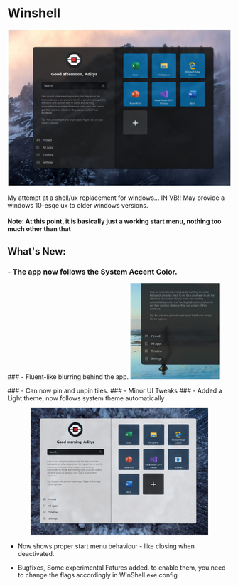 # Winshell

<p align="center">
  <img src="WinShell/Resources/dark.jpg" width="900">
</p>

My attempt at a shell/ux replacement for windows... IN VB!!
May provide a windows 10-esqe ux to older windows versions.

#### Note: At this point, it is basically just a working start menu, nothing too much other than that

## What's New:

###  - The app now follows the System Accent Color.
<p>
###  - Fluent-like blurring behind the app.  <img src="WinShell/Resources/blur.jpg" width="200">
</p>
###  - Can now pin and unpin tiles.
###  - Minor UI Tweaks
###  - Added a Light theme, now follows system theme automatically
<p align="center">
  <img src="WinShell/Resources/light.jpg" width="400">
</p>

 - Now shows proper start menu behaviour - like closing when deactivated.

 - Bugfixes, 
Some experimental Fatures added. to enable them, you need to change the flags accordingly in WinShell.exe.config
